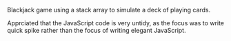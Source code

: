 Blackjack game using a stack array to simulate a deck of playing cards.

Apprciated that the JavaScript code is very untidy, as the focus was to write quick spike rather than the focus of
writing elegant JavaScript. 